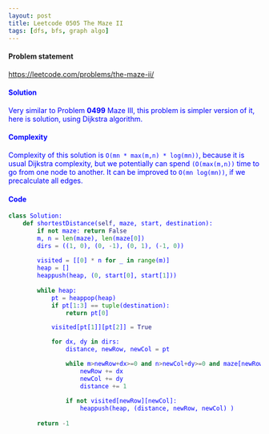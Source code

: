 ```yaml
---
layout: post
title: Leetcode 0505 The Maze II
tags: [dfs, bfs, graph algo]
---
```


#### Problem statement

<a href="https://leetcode.com/problems/the-maze-ii/"> <font color = blue>https://leetcode.com/problems/the-maze-ii/

#### Solution
Very similar to Problem **0499** Maze III, this problem is simpler version of it, here is solution, using Dijkstra algorithm. 

#### Complexity
Complexity of this solution is `O(mn * max(m,n) * log(mn))`, because it is usual Dijkstra complexity, but we potentially can spend `(O(max(m,n))` time to go from one node to another. It can be improved to `O(mn log(mn))`, if we precalculate all edges.

#### Code
```python
class Solution:
    def shortestDistance(self, maze, start, destination):
        if not maze: return False
        m, n = len(maze), len(maze[0])
        dirs = ((1, 0), (0, -1), (0, 1), (-1, 0))
        
        visited = [[0] * n for _ in range(m)]
        heap = []
        heappush(heap, (0, start[0], start[1]))
        
        while heap:
            pt = heappop(heap)
            if pt[1:3] == tuple(destination):
                return pt[0]

            visited[pt[1]][pt[2]] = True

            for dx, dy in dirs:
                distance, newRow, newCol = pt

                while m>newRow+dx>=0 and n>newCol+dy>=0 and maze[newRow+dx][newCol+dy] != 1:
                    newRow += dx
                    newCol += dy
                    distance += 1
                    
                if not visited[newRow][newCol]:
                    heappush(heap, (distance, newRow, newCol) )
                
        return -1
```

